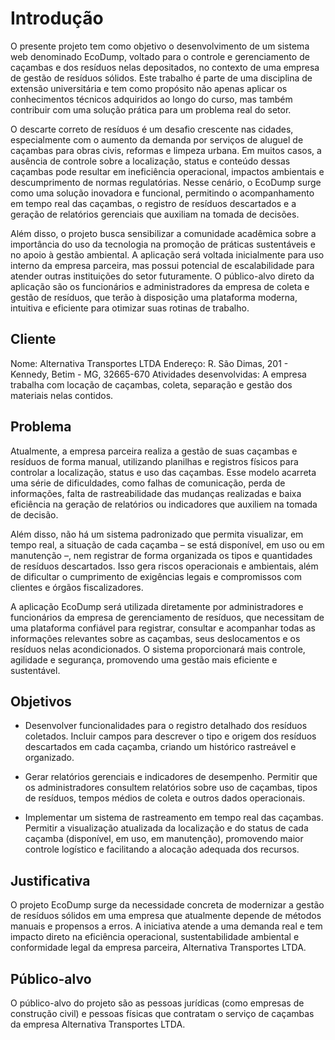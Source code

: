 # Introdução

O presente projeto tem como objetivo o desenvolvimento de um sistema web denominado EcoDump, voltado para o controle e gerenciamento de caçambas e dos resíduos nelas depositados, no contexto de uma empresa de gestão de resíduos sólidos. Este trabalho é parte de uma disciplina de extensão universitária e tem como propósito não apenas aplicar os conhecimentos técnicos adquiridos ao longo do curso, mas também contribuir com uma solução prática para um problema real do setor.

O descarte correto de resíduos é um desafio crescente nas cidades, especialmente com o aumento da demanda por serviços de aluguel de caçambas para obras civis, reformas e limpeza urbana. Em muitos casos, a ausência de controle sobre a localização, status e conteúdo dessas caçambas pode resultar em ineficiência operacional, impactos ambientais e descumprimento de normas regulatórias. Nesse cenário, o EcoDump surge como uma solução inovadora e funcional, permitindo o acompanhamento em tempo real das caçambas, o registro de resíduos descartados e a geração de relatórios gerenciais que auxiliam na tomada de decisões.

Além disso, o projeto busca sensibilizar a comunidade acadêmica sobre a importância do uso da tecnologia na promoção de práticas sustentáveis e no apoio à gestão ambiental. A aplicação será voltada inicialmente para uso interno da empresa parceira, mas possui potencial de escalabilidade para atender outras instituições do setor futuramente. O público-alvo direto da aplicação são os funcionários e administradores da empresa de coleta e gestão de resíduos, que terão à disposição uma plataforma moderna, intuitiva e eficiente para otimizar suas rotinas de trabalho.

## Cliente 

Nome: Alternativa Transportes LTDA
Endereço: R. São Dimas, 201 - Kennedy, Betim - MG, 32665-670
Atividades desenvolvidas: A empresa trabalha com locação de caçambas, coleta, separação e gestão dos materiais nelas contidos.

## Problema

Atualmente, a empresa parceira realiza a gestão de suas caçambas e resíduos de forma manual, utilizando planilhas e registros físicos para controlar a localização, status e uso das caçambas. Esse modelo acarreta uma série de dificuldades, como falhas de comunicação, perda de informações, falta de rastreabilidade das mudanças realizadas e baixa eficiência na geração de relatórios ou indicadores que auxiliem na tomada de decisão.

Além disso, não há um sistema padronizado que permita visualizar, em tempo real, a situação de cada caçamba – se está disponível, em uso ou em manutenção –, nem registrar de forma organizada os tipos e quantidades de resíduos descartados. Isso gera riscos operacionais e ambientais, além de dificultar o cumprimento de exigências legais e compromissos com clientes e órgãos fiscalizadores.

A aplicação EcoDump será utilizada diretamente por administradores e funcionários da empresa de gerenciamento de resíduos, que necessitam de uma plataforma confiável para registrar, consultar e acompanhar todas as informações relevantes sobre as caçambas, seus deslocamentos e os resíduos nelas acondicionados. O sistema proporcionará mais controle, agilidade e segurança, promovendo uma gestão mais eficiente e sustentável.

## Objetivos

- Desenvolver funcionalidades para o registro detalhado dos resíduos coletados.
Incluir campos para descrever o tipo e origem dos resíduos descartados em cada caçamba, criando um histórico rastreável e organizado.

- Gerar relatórios gerenciais e indicadores de desempenho.
Permitir que os administradores consultem relatórios sobre uso de caçambas, tipos de resíduos, tempos médios de coleta e outros dados operacionais.

- Implementar um sistema de rastreamento em tempo real das caçambas.
Permitir a visualização atualizada da localização e do status de cada caçamba (disponível, em uso, em manutenção), promovendo maior controle logístico e facilitando a alocação adequada dos recursos.

## Justificativa

O projeto EcoDump surge da necessidade concreta de modernizar a gestão de resíduos sólidos em uma empresa que atualmente depende de métodos manuais e propensos a erros. A iniciativa atende a uma demanda real e tem impacto direto na eficiência operacional, sustentabilidade ambiental e conformidade legal da empresa parceira, Alternativa Transportes LTDA.

## Público-alvo

O público-alvo do projeto são as pessoas jurídicas (como empresas de construção civil) e pessoas físicas que contratam o serviço de caçambas da empresa Alternativa Transportes LTDA.

